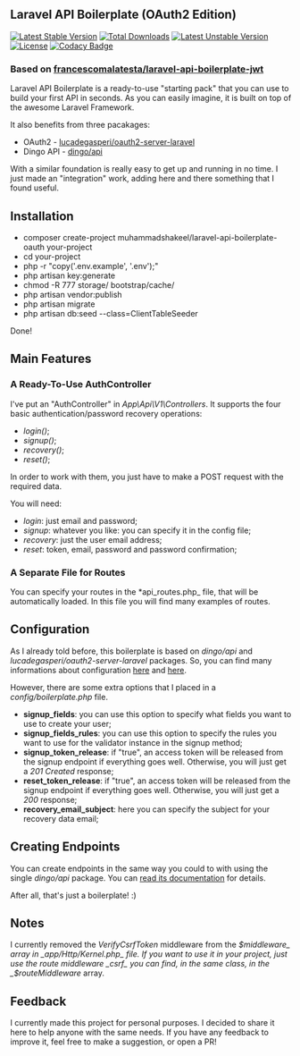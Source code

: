 ## Laravel API Boilerplate (OAuth2 Edition)
[![Latest Stable Version](https://poser.pugx.org/muhammadshakeel/laravel-api-boilerplate-oauth/v/stable)](https://packagist.org/packages/muhammadshakeel/laravel-api-boilerplate-oauth) [![Total Downloads](https://poser.pugx.org/muhammadshakeel/laravel-api-boilerplate-oauth/downloads)](https://packagist.org/packages/muhammadshakeel/laravel-api-boilerplate-oauth) [![Latest Unstable Version](https://poser.pugx.org/muhammadshakeel/laravel-api-boilerplate-oauth/v/unstable)](https://packagist.org/packages/muhammadshakeel/laravel-api-boilerplate-oauth) [![License](https://poser.pugx.org/muhammadshakeel/laravel-api-boilerplate-oauth/license)](https://packagist.org/packages/muhammadshakeel/laravel-api-boilerplate-oauth)
[![Codacy Badge](https://api.codacy.com/project/badge/grade/b7b5fed8a7ed4981a5276f5af21161e7)](https://www.codacy.com/app/mshakeel/laravel-api-boilerplate-oauth)
### Based on [francescomalatesta/laravel-api-boilerplate-jwt](https://github.com/francescomalatesta/laravel-api-boilerplate-jwt)

Laravel API Boilerplate is a ready-to-use "starting pack" that you can use to build your first API in seconds. As you can easily imagine, it is built on top of the awesome Laravel Framework.

It also benefits from three pacakages:

* OAuth2 - [lucadegasperi/oauth2-server-laravel](https://github.com/lucadegasperi/oauth2-server-laravel)
* Dingo API - [dingo/api](https://github.com/dingo/api)

With a similar foundation is really easy to get up and running in no time. I just made an "integration" work, adding here and there something that I found useful.

## Installation

* composer create-project muhammadshakeel/laravel-api-boilerplate-oauth your-project
* cd your-project
* php -r "copy('.env.example', '.env');"
* php artisan key:generate
* chmod -R 777 storage/ bootstrap/cache/
* php artisan vendor:publish
* php artisan migrate
* php artisan db:seed --class=ClientTableSeeder

Done!

## Main Features

### A Ready-To-Use AuthController

I've put an "AuthController" in _App\Api\V1\Controllers_. It supports the four basic authentication/password recovery operations:

* _login()_;
* _signup()_;
* _recovery()_;
* _reset()_;

In order to work with them, you just have to make a POST request with the required data.

You will need:

* _login_: just email and password;
* _signup_: whatever you like: you can specify it in the config file;
* _recovery_: just the user email address;
* _reset_: token, email, password and password confirmation;

### A Separate File for Routes

You can specify your routes in the *api_routes.php_ file, that will be automatically loaded. In this file you will find many examples of routes.

## Configuration

As I already told before, this boilerplate is based on _dingo/api_ and _lucadegasperi/oauth2-server-laravel_ packages. So, you can find many informations about configuration <a href="https://github.com/dingo/api/wiki/Configuration">here</a> and <a href="https://github.com/lucadegasperi/oauth2-server-laravel/blob/master/docs/getting-started/config.md" target="_blank">here</a>.

However, there are some extra options that I placed in a _config/boilerplate.php_ file.

* **signup_fields**: you can use this option to specify what fields you want to use to create your user;
* **signup_fields_rules**: you can use this option to specify the rules you want to use for the validator instance in the signup method;
* **signup_token_release**: if "true", an access token will be released from the signup endpoint if everything goes well. Otherwise, you will just get a _201 Created_ response;
* **reset_token_release**: if "true", an access token will be released from the signup endpoint if everything goes well. Otherwise, you will just get a _200_ response;
* **recovery_email_subject**: here you can specify the subject for your recovery data email;

## Creating Endpoints

You can create endpoints in the same way you could to with using the single _dingo/api_ package. You can <a href="https://github.com/dingo/api/wiki/Creating-API-Endpoints" target="_blank">read its documentation</a> for details.

After all, that's just a boilerplate! :)

## Notes

I currently removed the _VerifyCsrfToken_ middleware from the _$middleware_ array in _app/Http/Kernel.php_ file. If you want to use it in your project, just use the route middleware _csrf_ you can find, in the same class, in the _$routeMiddleware_ array.

## Feedback

I currently made this project for personal purposes. I decided to share it here to help anyone with the same needs. If you have any feedback to improve it, feel free to make a suggestion, or open a PR!
